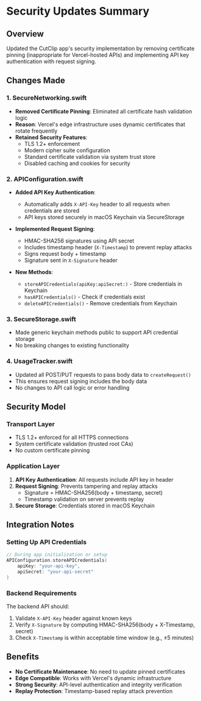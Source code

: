 # Security Updates Summary

## Overview
Updated the CutClip app's security implementation by removing certificate pinning (inappropriate for Vercel-hosted APIs) and implementing API key authentication with request signing.

## Changes Made

### 1. SecureNetworking.swift
- **Removed Certificate Pinning**: Eliminated all certificate hash validation logic
- **Reason**: Vercel's edge infrastructure uses dynamic certificates that rotate frequently
- **Retained Security Features**:
  - TLS 1.2+ enforcement
  - Modern cipher suite configuration
  - Standard certificate validation via system trust store
  - Disabled caching and cookies for security

### 2. APIConfiguration.swift
- **Added API Key Authentication**:
  - Automatically adds `X-API-Key` header to all requests when credentials are stored
  - API keys stored securely in macOS Keychain via SecureStorage
  
- **Implemented Request Signing**:
  - HMAC-SHA256 signatures using API secret
  - Includes timestamp header (`X-Timestamp`) to prevent replay attacks
  - Signs request body + timestamp
  - Signature sent in `X-Signature` header

- **New Methods**:
  - `storeAPICredentials(apiKey:apiSecret:)` - Store credentials in Keychain
  - `hasAPICredentials()` - Check if credentials exist
  - `deleteAPICredentials()` - Remove credentials from Keychain

### 3. SecureStorage.swift
- Made generic keychain methods public to support API credential storage
- No breaking changes to existing functionality

### 4. UsageTracker.swift
- Updated all POST/PUT requests to pass body data to `createRequest()`
- This ensures request signing includes the body data
- No changes to API call logic or error handling

## Security Model

### Transport Layer
- TLS 1.2+ enforced for all HTTPS connections
- System certificate validation (trusted root CAs)
- No custom certificate pinning

### Application Layer
1. **API Key Authentication**: All requests include API key in header
2. **Request Signing**: Prevents tampering and replay attacks
   - Signature = HMAC-SHA256(body + timestamp, secret)
   - Timestamp validation on server prevents replay
3. **Secure Storage**: Credentials stored in macOS Keychain

## Integration Notes

### Setting Up API Credentials
```swift
// During app initialization or setup
APIConfiguration.storeAPICredentials(
    apiKey: "your-api-key",
    apiSecret: "your-api-secret"
)
```

### Backend Requirements
The backend API should:
1. Validate `X-API-Key` header against known keys
2. Verify `X-Signature` by computing HMAC-SHA256(body + X-Timestamp, secret)
3. Check `X-Timestamp` is within acceptable time window (e.g., ±5 minutes)

## Benefits
- **No Certificate Maintenance**: No need to update pinned certificates
- **Edge Compatible**: Works with Vercel's dynamic infrastructure
- **Strong Security**: API-level authentication and integrity verification
- **Replay Protection**: Timestamp-based replay attack prevention